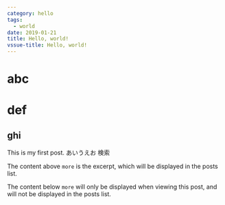 ```yaml
---
category: hello
tags:
  - world
date: 2019-01-21
title: Hello, world!
vssue-title: Hello, world!
---
```


# abc

# def

## ghi

This is my first post.
あいうえお
検索

The content above `more` is the excerpt, which will be displayed in the posts list.

<!-- more -->

The content below `more` will only be displayed when viewing this post, and will not be displayed in the posts list.
